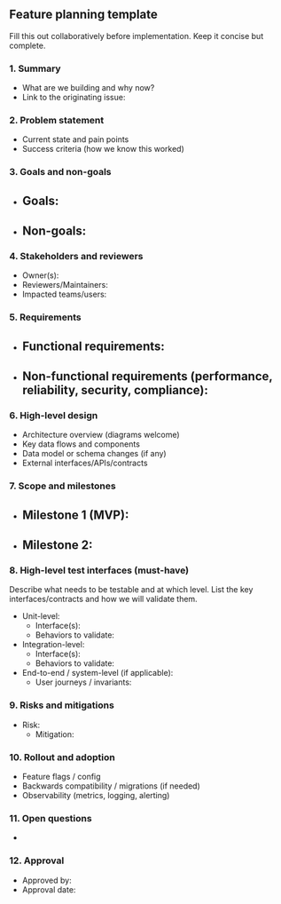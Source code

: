 ## Feature planning template

Fill this out collaboratively before implementation. Keep it concise but complete.

### 1. Summary

- What are we building and why now?
- Link to the originating issue: <!-- #123 -->

### 2. Problem statement

- Current state and pain points
- Success criteria (how we know this worked)

### 3. Goals and non-goals

- Goals:
  - 
- Non-goals:
  - 

### 4. Stakeholders and reviewers

- Owner(s):
- Reviewers/Maintainers:
- Impacted teams/users:

### 5. Requirements

- Functional requirements:
  - 
- Non-functional requirements (performance, reliability, security, compliance):
  - 

### 6. High-level design

- Architecture overview (diagrams welcome)
- Key data flows and components
- Data model or schema changes (if any)
- External interfaces/APIs/contracts

### 7. Scope and milestones

- Milestone 1 (MVP):
  - 
- Milestone 2:
  - 

### 8. High-level test interfaces (must-have)

Describe what needs to be testable and at which level. List the key interfaces/contracts and how we will validate them.

- Unit-level:
  - Interface(s):
  - Behaviors to validate:
- Integration-level:
  - Interface(s):
  - Behaviors to validate:
- End-to-end / system-level (if applicable):
  - User journeys / invariants:

### 9. Risks and mitigations

- Risk:
  - Mitigation:

### 10. Rollout and adoption

- Feature flags / config
- Backwards compatibility / migrations (if needed)
- Observability (metrics, logging, alerting)

### 11. Open questions

- 

### 12. Approval

- Approved by: <!-- maintainer(s) -->
- Approval date:


